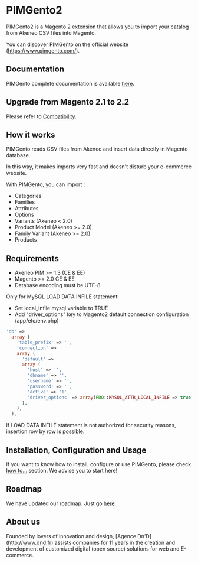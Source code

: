 # PIMGento2

PIMGento2 is a Magento 2 extension that allows you to import your catalog from Akeneo CSV files into Magento.

You can discover PIMGento on the official website (https://www.pimgento.com/).

## Documentation

PIMGento complete documentation is available [here](doc/summary.md).

## Upgrade from Magento 2.1 to 2.2

Please refer to [Compatibility](doc/important_stuff/compatibility.md).

## How it works

PIMGento reads CSV files from Akeneo and insert data directly in Magento database.

In this way, it makes imports very fast and doesn't disturb your e-commerce website.

With PIMGento, you can import :
* Categories
* Families
* Attributes
* Options
* Variants (Akeneo < 2.0)
* Product Model (Akeneo >= 2.0)
* Family Variant (Akeneo >= 2.0)
* Products

## Requirements

* Akeneo PIM >= 1.3 (CE & EE)
* Magento >= 2.0 CE & EE
* Database encoding must be UTF-8

Only for MySQL LOAD DATA INFILE statement:

* Set local_infile mysql variable to TRUE
* Add "driver_options" key to Magento2 default connection configuration (app/etc/env.php)

```php
'db' =>
  array (
    'table_prefix' => '',
    'connection' =>
    array (
      'default' =>
      array (
        'host' => '',
        'dbname' => '',
        'username' => '',
        'password' => '',
        'active' => '1',
        'driver_options' => array(PDO::MYSQL_ATTR_LOCAL_INFILE => true),
      ),
    ),
  ),
```

If LOAD DATA INFILE statement is not authorized for security reasons, insertion row by row is possible.

## Installation, Configuration and Usage

If you want to know how to install, configure or use PIMGento, please check [how to...](doc/important_stuff/how_to.md) section. We advise you to start here!

## Roadmap

We have updated our roadmap. Just go [here](doc/important_stuff/roadmap.md).

## About us

Founded by lovers of innovation and design, [Agence Dn'D] (http://www.dnd.fr) assists companies for 11 years in the creation and development of customized digital (open source) solutions for web and E-commerce.
